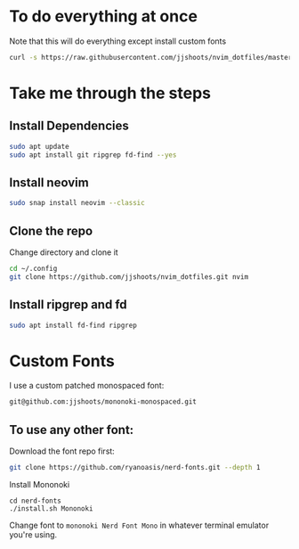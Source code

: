 # To do everything at once
Note that this will do everything except install custom fonts

```sh
curl -s https://raw.githubusercontent.com/jjshoots/nvim_dotfiles/master/install.sh | bash -s
```

# Take me through the steps

## Install Dependencies

```sh
sudo apt update
sudo apt install git ripgrep fd-find --yes
```

## Install neovim

```sh
sudo snap install neovim --classic
```

## Clone the repo
Change directory and clone it

```sh
cd ~/.config
git clone https://github.com/jjshoots/nvim_dotfiles.git nvim
```

## Install ripgrep and fd

```sh
sudo apt install fd-find ripgrep
```

# Custom Fonts

I use a custom patched monospaced font:

```sh
git@github.com:jjshoots/mononoki-monospaced.git
```

## To use any other font:

Download the font repo first:

```sh
git clone https://github.com/ryanoasis/nerd-fonts.git --depth 1
```

Install Mononoki
```
cd nerd-fonts
./install.sh Mononoki
```

Change font to `mononoki Nerd Font Mono` in whatever terminal emulator you're using.
